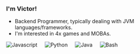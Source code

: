 ### I'm Victor!
- Backend Programmer, typically dealing with JVM languages/frameworks.
- I'm interested in 4x games and MOBAs.  
<div style="display: flex;">
  <img style="padding-right:20px;" alt="Javascript" src="https://shields.io/badge/-javascript-green"/>
  <img style="padding-right:20px;" alt="Python" src="https://img.shields.io/badge/-python3-blue"/>
  <img style="padding-right:20px;" alt="Java" src="https://img.shields.io/badge/-java-green"/>
  <img style="padding-right:20px;" alt="Bash" src="https://img.shields.io/badge/-bash-blue"/>
</div>



<!--
**vw0389/vw0389** is a ✨ _special_ ✨ repository because its `README.md` (this file) appears on your GitHub profile.

Here are some ideas to get you started:

- Full Stack Coding Bootcamp (Aug 2021 - Feb 2022)
- I'm interested in cheesing 4x games and MOBAs.
- 👯 I’m looking to collaborate on ...
- 🤔 I’m looking for help with ...
- 💬 Ask me about ...
- 📫 How to reach me: me@vweinert.com
- 😄 Pronouns: ...
- ⚡ Fun fact: ...
-->
